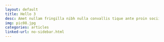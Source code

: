 ```yaml
---
layout: default
title: Hello 3
desc: Amet nullam fringilla nibh nulla convallis tique ante proin sociis accumsan lobortis. Auctor etiam porttitor phasellus tempus cubilia ultrices tempor sagittis. Nisl fermentum consequat integer interdum.
img: pic08.jpg
categories: articles
linked-url: no-sidebar.html
---
```

